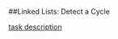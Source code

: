 ##Linked Lists: Detect a Cycle

[task description](https://www.hackerrank.com/challenges/ctci-linked-list-cycle)